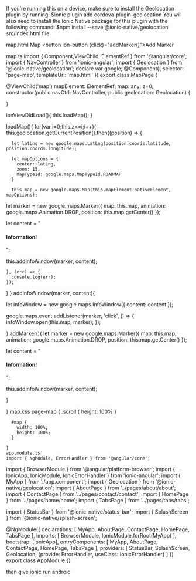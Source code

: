 If you’re running this on a device, make sure to install the Geolocation plugin by running:
$ionic plugin add cordova-plugin-geolocation
You will also need to install the Ionic Native package for this plugin with the following command:
$npm install --save @ionic-native/geolocation
src/index.html file
<script src="http://maps.google.com/maps/api/js?key=your_goolgle api key"></script>
<script src="cordova.js"></script>
map.html
<ion-header>
  <ion-navbar>
    <ion-title>
      Map
    </ion-title>
    <ion-buttons end>
      <button ion-button (click)="addMarker()"><ion-icon name="add"></ion-icon>Add Marker</button>
    </ion-buttons> 
  </ion-navbar>
</ion-header>
 
<ion-content>
  <div #map id="map"></div> 
</ion-content>
map.ts
import { Component,ViewChild, ElementRef  } from '@angular/core';
import { NavController } from 'ionic-angular';
import { Geolocation } from '@ionic-native/geolocation';
declare var google;
@Component({
  selector: 'page-map',
  templateUrl: 'map.html'
})
export class MapPage {

 @ViewChild('map') mapElement: ElementRef;
  map: any;
 z=0;
  constructor(public navCtrl: NavController, public geolocation: Geolocation) {
 
  }
 
  ionViewDidLoad(){
    this.loadMap();
  }
  
 
  loadMap(){
 for(var i=0;this.z<=i;i++){
    this.geolocation.getCurrentPosition().then((position) => {
 
      let latLng = new google.maps.LatLng(position.coords.latitude, position.coords.longitude);
 
      let mapOptions = {
        center: latLng,
        zoom: 15,
        mapTypeId: google.maps.MapTypeId.ROADMAP
      }
 
      this.map = new google.maps.Map(this.mapElement.nativeElement, mapOptions);
 let marker = new google.maps.Marker({
    map: this.map,
    animation: google.maps.Animation.DROP,
    position: this.map.getCenter()
  });
 
  let content = "<h4>Information!</h4>";         
 
  this.addInfoWindow(marker, content);
    

    }, (err) => {
      console.log(err);
    });
 }
  }
 addInfoWindow(marker, content){
 
  let infoWindow = new google.maps.InfoWindow({
    content: content
  });
 
  google.maps.event.addListener(marker, 'click', () => {
    infoWindow.open(this.map, marker);
  });
 
} 
  addMarker(){
  let marker = new google.maps.Marker({
    map: this.map,
    animation: google.maps.Animation.DROP,
    position: this.map.getCenter()
  });
 
  let content = "<h4>Information!</h4>";         
 
  this.addInfoWindow(marker, content);
 
}
 
  }
map.css
page-map {
 .scroll {
        height: 100%
      }
 
      #map {
        width: 100%;
        height: 100%;
      }
 
    }
    app.module.ts
    import { NgModule, ErrorHandler } from '@angular/core';
import { BrowserModule } from '@angular/platform-browser';
import { IonicApp, IonicModule, IonicErrorHandler } from 'ionic-angular';
import { MyApp } from './app.component';
import { Geolocation } from '@ionic-native/geolocation';
import { AboutPage } from '../pages/about/about';
import { ContactPage } from '../pages/contact/contact';
import { HomePage } from '../pages/home/home';
import { TabsPage } from '../pages/tabs/tabs';

import { StatusBar } from '@ionic-native/status-bar';
import { SplashScreen } from '@ionic-native/splash-screen';

@NgModule({
  declarations: [
    MyApp,
    AboutPage,
    ContactPage,
    HomePage,
    TabsPage
  ],
  imports: [
    BrowserModule,
    IonicModule.forRoot(MyApp)
  ],
  bootstrap: [IonicApp],
  entryComponents: [
    MyApp,
    AboutPage,
    ContactPage,
    HomePage,
    TabsPage
  ],
  providers: [
    StatusBar,
    SplashScreen,
     Geolocation,
    {provide: ErrorHandler, useClass: IonicErrorHandler}
  ]
})
export class AppModule {}



then give ionic run android

